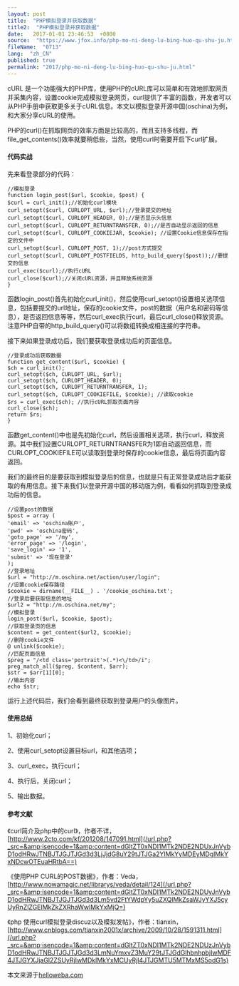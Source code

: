 ```yaml
---
layout: post
title:  "PHP模拟登录并获取数据"
title2:  "PHP模拟登录并获取数据"
date:   2017-01-01 23:46:53  +0800
source:  "https://www.jfox.info/php-mo-ni-deng-lu-bing-huo-qu-shu-ju.html"
fileName:  "0713"
lang:  "zh_CN"
published: true
permalink: "2017/php-mo-ni-deng-lu-bing-huo-qu-shu-ju.html"
---
```


cURL 是一个功能强大的PHP库，使用PHP的cURL库可以简单和有效地抓取网页并采集内容，设置cookie完成模拟登录网页，curl提供了丰富的函数，开发者可以从PHP手册中获取更多关于cURL信息。本文以模拟登录开源中国(oschina)为例，和大家分享cURL的使用。

PHP的curl()在抓取网页的效率方面是比较高的，而且支持多线程，而file_get_contents()效率就要稍低些，当然，使用curl时需要开启下curl扩展。

#### 代码实战

先来看登录部分的代码：

     
    //模拟登录 
    function login_post($url, $cookie, $post) { 
    $curl = curl_init();//初始化curl模块 
    curl_setopt($curl, CURLOPT_URL, $url);//登录提交的地址 
    curl_setopt($curl, CURLOPT_HEADER, 0);//是否显示头信息 
    curl_setopt($curl, CURLOPT_RETURNTRANSFER, 0);//是否自动显示返回的信息 
    curl_setopt($curl, CURLOPT_COOKIEJAR, $cookie); //设置Cookie信息保存在指定的文件中 
    curl_setopt($curl, CURLOPT_POST, 1);//post方式提交 
    curl_setopt($curl, CURLOPT_POSTFIELDS, http_build_query($post));//要提交的信息 
    curl_exec($curl);//执行cURL 
    curl_close($curl);//关闭cURL资源，并且释放系统资源 
    } 
    

函数login_post()首先初始化curl_init()，然后使用curl_setopt()设置相关选项信息，包括要提交的url地址，保存的cookie文件，post的数据（用户名和密码等信息），是否返回信息等等，然后curl_exec执行curl，最后curl_close()释放资源。注意PHP自带的http_build_query()可以将数组转换成相连接的字符串。

接下来如果登录成功后，我们要获取登录成功后的页面信息。

     
    //登录成功后获取数据 
    function get_content($url, $cookie) { 
    $ch = curl_init(); 
    curl_setopt($ch, CURLOPT_URL, $url); 
    curl_setopt($ch, CURLOPT_HEADER, 0); 
    curl_setopt($ch, CURLOPT_RETURNTRANSFER, 1); 
    curl_setopt($ch, CURLOPT_COOKIEFILE, $cookie); //读取cookie 
    $rs = curl_exec($ch); //执行cURL抓取页面内容 
    curl_close($ch); 
    return $rs; 
    } 
    

函数get_content()中也是先初始化curl，然后设置相关选项，执行curl，释放资源。其中我们设置CURLOPT_RETURNTRANSFER为1即自动返回信息，而CURLOPT_COOKIEFILE可以读取到登录时保存的cookie信息，最后将页面内容返回。

我们的最终目的是要获取到模拟登录后的信息，也就是只有正常登录成功后才能获取的有用信息。接下来我们以登录开源中国的移动版为例，看看如何抓取到登录成功后的信息。

     
    //设置post的数据 
    $post = array ( 
    'email' => 'oschina账户', 
    'pwd' => 'oschina密码', 
    'goto_page' => '/my', 
    'error_page' => '/login', 
    'save_login' => '1', 
    'submit' => '现在登录' 
    ); 
    //登录地址 
    $url = "http://m.oschina.net/action/user/login"; 
    //设置cookie保存路径 
    $cookie = dirname(__FILE__) . '/cookie_oschina.txt'; 
    //登录后要获取信息的地址 
    $url2 = "http://m.oschina.net/my"; 
    //模拟登录 
    login_post($url, $cookie, $post); 
    //获取登录页的信息 
    $content = get_content($url2, $cookie); 
    //删除cookie文件 
    @ unlink($cookie); 
    //匹配页面信息 
    $preg = "/<td class='portrait'>(.*)<\/td>/i"; 
    preg_match_all($preg, $content, $arr); 
    $str = $arr[1][0]; 
    //输出内容 
    echo $str; 
    

运行上述代码后，我们会看到最终获取到登录用户的头像图片。

#### 使用总结

1、初始化curl；

2、使用curl_setopt设置目标url，和其他选项；

3、curl_exec，执行curl；

4、执行后，关闭curl；

5、输出数据。

#### 参考文献

《curl简介及php中的curl》，作者不详，[http://www.2cto.com/kf/201208/147091.html](/url.php?_src=&amp;isencode=1&amp;content=dGltZT0xNDI1MTk2NDE2NDUxJnVybD1odHRwJTNBJTJGJTJGd3d3LjJjdG8uY29tJTJGa2YlMkYyMDEyMDglMkYxNDcwOTEuaHRtbA==)

《使用PHP CURL的POST数据》，作者：Veda，[http://www.nowamagic.net/librarys/veda/detail/124](/url.php?_src=&amp;isencode=1&amp;content=dGltZT0xNDI1MTk2NDE2NDUyJnVybD1odHRwJTNBJTJGJTJGd3d3Lm5vd2FtYWdpYy5uZXQlMkZsaWJyYXJ5cyUyRnZlZGElMkZkZXRhaWwlMkYxMjQ=)

《php 使用curl模拟登录discuz以及模拟发帖》，作者：tianxin，[http://www.cnblogs.com/tianxin2001x/archive/2009/10/28/1591311.html](/url.php?_src=&amp;isencode=1&amp;content=dGltZT0xNDI1MTk2NDE2NDUzJnVybD1odHRwJTNBJTJGJTJGd3d3LmNuYmxvZ3MuY29tJTJGdGlhbnhpbjIwMDF4JTJGYXJjaGl2ZSUyRjIwMDklMkYxMCUyRjI4JTJGMTU5MTMxMS5odG1s)

本文来源于[helloweba.com](/url.php?_src=&amp;isencode=1&amp;content=dGltZT0xNDI1MTk2NDE2NDUzJnVybD1odHRwJTNBJTJGJTJGd3d3LmhlbGxvd2ViYS5jb20lMkY=)
